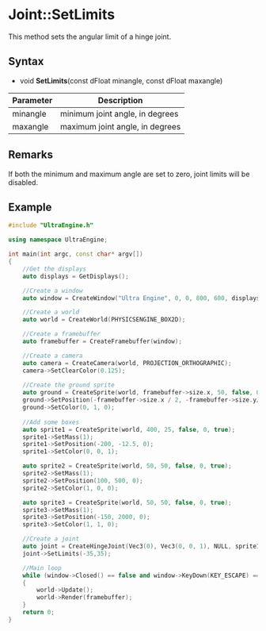 # Joint::SetLimits

This method sets the angular limit of a hinge joint.

## Syntax

- void **SetLimits**(const dFloat minangle, const dFloat maxangle)

| Parameter | Description |
|---|---|
| minangle | minimum joint angle, in degrees |
| maxangle | maximum joint angle, in degrees |

## Remarks

If both the minimum and maximum angle are set to zero, joint limits will be disabled.

## Example

```c++
#include "UltraEngine.h"

using namespace UltraEngine;

int main(int argc, const char* argv[])
{
    //Get the displays
    auto displays = GetDisplays();

    //Create a window
    auto window = CreateWindow("Ultra Engine", 0, 0, 800, 600, displays[0], WINDOW_CENTER | WINDOW_TITLEBAR);

    //Create a world
    auto world = CreateWorld(PHYSICSENGINE_BOX2D);

    //Create a framebuffer
    auto framebuffer = CreateFramebuffer(window);

    //Create a camera    
    auto camera = CreateCamera(world, PROJECTION_ORTHOGRAPHIC);
    camera->SetClearColor(0.125);
    
    //Create the ground sprite
    auto ground = CreateSprite(world, framebuffer->size.x, 50, false, 0, true);
    ground->SetPosition(-framebuffer->size.x / 2, -framebuffer->size.y/2);
    ground->SetColor(0, 1, 0);
    
    //Add some boxes
    auto sprite1 = CreateSprite(world, 400, 25, false, 0, true);
    sprite1->SetMass(1);
    sprite1->SetPosition(-200, -12.5, 0);
    sprite1->SetColor(0, 0, 1);

    auto sprite2 = CreateSprite(world, 50, 50, false, 0, true);
    sprite2->SetMass(1);
    sprite2->SetPosition(100, 500, 0);
    sprite2->SetColor(1, 0, 0);

    auto sprite3 = CreateSprite(world, 50, 50, false, 0, true);
    sprite3->SetMass(1);
    sprite3->SetPosition(-150, 2000, 0);
    sprite3->SetColor(1, 1, 0);

    //Create a joint
    auto joint = CreateHingeJoint(Vec3(0), Vec3(0, 0, 1), NULL, sprite1);
    joint->SetLimits(-35,35);

    //Main loop
    while (window->Closed() == false and window->KeyDown(KEY_ESCAPE) == false)
    {
        world->Update();
        world->Render(framebuffer);
    }
    return 0;
}
```
